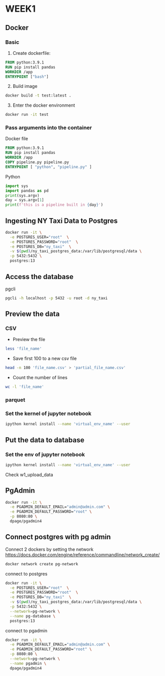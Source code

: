 # WEEK1

## Docker
### Basic
1. Create dockerfile:
```Dockerfile
FROM python:3.9.1
RUN pip install pandas
WORKDIR /app
ENTRYPOINT ["bash"]
```
2. Build image
 ```bash
docker build -t test:latest .
```
3. Enter the docker environment
```bash
docker run -it test
```
### Pass arguments into the container
Docker file
```Dockerfile
FROM python:3.9.1
RUN pip install pandas
WORKDIR /app
COPY pipeline.py pipeline.py
ENTRYPOINT [ "python", "pipeline.py" ]
```
Python
```python
import sys
import pandas as pd
print(sys.argv)
day = sys.argv[1]
print(f'this is a pipeline built in {day}')
```
## Ingesting NY Taxi Data to Postgres
```bash
docker run -it \
  -e POSTGRES_USER="root"  \
  -e POSTGRES_PASSWORD="root"  \
  -e POSTGRES_DB="ny_taxi"  \
  -v $(pwd)/ny_taxi_postgres_data:/var/lib/postgresql/data \
  -p 5432:5432 \
  postgres:13
```
## Access the database
pgcli
```bash
pgcli -h localhost -p 5432 -u root -d ny_taxi
```
## Preview the data 
### CSV
- Preview the file
```bash
less 'file_name'
```
- Save first 100 to a new csv file
```bash
head -n 100 'file_name.csv' > 'partial_file_name.csv'
```
- Count the number of lines
```bash
wc -l 'file_name'
```
### parquet


### Set the kernel of jupyter notebook 
```bash
ipython kernel install --name 'virtual_env_name' --user
```
## Put the data to database
### Set the env of jupyter notebook
```bash
ipython kernel install --name 'virtual_env_name' --user
```
Check w1_upload_data

## PgAdmin
```bash
docker run -it \
  -e PGADMIN_DEFAULT_EMAIL="admin@admin.com" \
  -e PGADMIN_DEFAULT_PASSWORD="root" \
  -p 8080:80 \
  dpage/pgadmin4
```

## Connect postgres with pg admin
Connect 2 dockers by setting the network
https://docs.docker.com/engine/reference/commandline/network_create/
```bash
docker network create pg-network
```
connect to postgres
```bash
docker run -it \
  -e POSTGRES_USER="root"  \
  -e POSTGRES_PASSWORD="root"  \
  -e POSTGRES_DB="ny_taxi"  \
  -v $(pwd)/ny_taxi_postgres_data:/var/lib/postgresql/data \
  -p 5432:5432 \
  --network=pg-network \
  --name pg-database \
  postgres:13
```
connect to pgadmin
```bash
docker run -it \
  -e PGADMIN_DEFAULT_EMAIL="admin@admin.com" \
  -e PGADMIN_DEFAULT_PASSWORD="root" \
  -p 8080:80 \
  --network=pg-network \
  --name pgadmin \
  dpage/pgadmin4
```